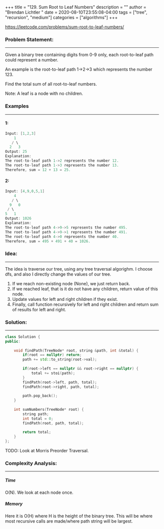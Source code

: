 +++
title = "129. Sum Root to Leaf Numbers"
description = ""
author = "Brendan Lichtler "
date = 2020-08-10T23:55:08-04:00
tags = ["tree", "recursion", "medium"]
categories = ["algorithms"]
+++

https://leetcode.com/problems/sum-root-to-leaf-numbers/

<h3>Problem Statement:</h3>
<hr> 

Given a binary tree containing digits from 0-9 only, each root-to-leaf path could represent a number.

An example is the root-to-leaf path 1->2->3 which represents the number 123.

Find the total sum of all root-to-leaf numbers.

Note: A leaf is a node with no children.


<h3>Examples</h3>
<hr>
<h4>1:</h4>

```c++
Input: [1,2,3]
    1
   / \
  2   3
Output: 25
Explanation:
The root-to-leaf path 1->2 represents the number 12.
The root-to-leaf path 1->3 represents the number 13.
Therefore, sum = 12 + 13 = 25.
```

<h4>2:</h4>

```c++
Input: [4,9,0,5,1]
    4
   / \
  9   0
 / \
5   1
Output: 1026
Explanation:
The root-to-leaf path 4->9->5 represents the number 495.
The root-to-leaf path 4->9->1 represents the number 491.
The root-to-leaf path 4->0 represents the number 40.
Therefore, sum = 495 + 491 + 40 = 1026.
```


<h3>Idea:</h3>
<hr>

The idea is traverse our tree, using any tree traversal algorighm. I choose dfs, and also I directly change the values of our tree.

1. If we reach non-existing node (None), we just return back.
2. If we reached leaf, that is it do not have any children, return value of this node.
3. Update values for left and right children if they exist.
4. Finally, call function recursively for left and right children and return sum of results for left and right.

<h3>Solution:</h3>
<hr>

``` C++ 
class Solution {
public:
    
    void findPath(TreeNode* root, string &path, int &total) {
        if(root == nullptr) return;
        path += std::to_string(root->val);
        
        if(root->left == nullptr && root->right == nullptr) {
            total += stoi(path);
        }
        findPath(root->left, path, total);
        findPath(root->right, path, total);
        
        path.pop_back();
    }
    
    int sumNumbers(TreeNode* root) {
        string path;
        int total = 0;
        findPath(root, path, total);
        
        return total;
    }
};
```

TODO: Look at Morris Preorder Traversal.


<h3>Complexity Analysis:</h3>
<hr>

<h5><b>Time</b></h5>
O(N). We look at each node once.

<h5><b>Memory</b></h5>
Here it is O(H) where H is the height of the binary tree. This will be where most recursive calls are made/where path string will be largest.
